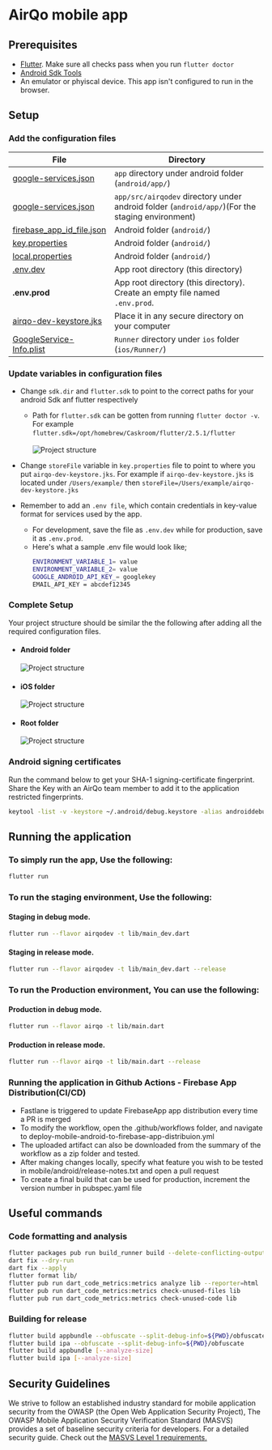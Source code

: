 # AirQo mobile app

## **Prerequisites**

- [Flutter](https://docs.flutter.dev/get-started/install). Make sure all checks pass when you run `flutter doctor`
- [Android Sdk Tools](https://developer.android.com/studio)
- An emulator or phyiscal device. This app isn't configured to run in the browser.

## **Setup**

### **Add the configuration files**

| File                                   | Directory      |
|---------------------------------------|------------------|
| [google-services.json]()        | `app` directory under android folder (`android/app/`) |
| [google-services.json]()        | `app/src/airqodev` directory under android folder (`android/app/`)(For the staging environment) |
| [firebase_app_id_file.json]()        | Android folder (`android/`) |
| [key.properties]()                   | Android folder (`android/`) |
| [local.properties]()      | Android folder (`android/`) |
| [.env.dev]()      | App root directory (this directory) |
| **.env.prod**     | App root directory (this directory). Create an empty file named `.env.prod`. |
| [airqo-dev-keystore.jks]()      | Place it in any secure directory on your computer |
| [GoogleService-Info.plist]()      | `Runner` directory under `ios` folder (`ios/Runner/`)

### **Update variables in configuration files**

- Change `sdk.dir` and `flutter.sdk` to point to the correct paths for your android Sdk anf flutter respectively
  - Path for `flutter.sdk` can be gotten from running `flutter doctor -v`.
  \
  For example `flutter.sdk=/opt/homebrew/Caskroom/flutter/2.5.1/flutter`
  \
  \
  ![Project structure](resources/flutter-path.png)
  
- Change `storeFile` variable in `key.properties` file to point to where you put `airqo-dev-keystore.jks`.
For example if `airqo-dev-keystore.jks` is located under `/Users/example/` then `storeFile=/Users/example/airqo-dev-keystore.jks`

- Remember to add an `.env file`, which contain credentials in key-value format for services used by the app. 
  - For development, save the file as `.env.dev` while for production, save it as `.env.prod`. 
  - Here's what a sample .env file would look like;
    ```bash
    ENVIRONMENT_VARIABLE_1= value
    ENVIRONMENT_VARIABLE_2= value
    GOOGLE_ANDROID_API_KEY_= googlekey
    EMAIL_API_KEY = abcdef12345
    ```

### **Complete Setup**

Your project  structure should be similar the the following after adding all the required configuration files.

- #### **Android folder**

  ![Project structure](resources/android.png)

- #### **iOS folder**

  ![Project structure](resources/ios.png)

- #### **Root folder**

  ![Project structure](resources/mobile.png)

### **Android signing certificates**

Run the command below to get your SHA-1 signing-certificate fingerprint. Share the Key with an AirQo team member to add it to the application restricted fingerprints.

```bash
keytool -list -v -keystore ~/.android/debug.keystore -alias androiddebugkey -storepass android -keypass android
```

## **Running the application**
###   **To simply run the app, Use the following:**
```bash
flutter run
```
###   **To run the staging environment, Use the following:**
#### **Staging in debug mode.**
```bash
flutter run --flavor airqodev -t lib/main_dev.dart
```
#### **Staging in release mode.**
```bash
flutter run --flavor airqodev -t lib/main_dev.dart --release
```

###   **To run the Production environment, You can use the following:**
#### **Production in debug mode.**
```bash
flutter run --flavor airqo -t lib/main.dart
```
#### **Production in release mode.**
```bash
flutter run --flavor airqo -t lib/main.dart --release
```
### **Running the application in Github Actions - Firebase App Distribution(CI/CD)**
* Fastlane is triggered to update FirebaseApp app distribution every time a PR is merged
* To modify the workflow, open the .github/workflows folder, and navigate to deploy-mobile-android-to-firebase-app-distribuion.yml
* The uploaded artifact can also be downloaded from the summary of the workflow as a zip folder and tested. 
* After making changes locally, specify what feature you wish to be tested in mobile/android/release-notes.txt and open a pull request
* To create a final build that can be used for production, increment the version number in pubspec.yaml file



## **Useful commands**

### **Code formatting and analysis**

```bash
flutter packages pub run build_runner build --delete-conflicting-outputs
dart fix --dry-run
dart fix --apply
flutter format lib/
flutter pub run dart_code_metrics:metrics analyze lib --reporter=html
flutter pub run dart_code_metrics:metrics check-unused-files lib
flutter pub run dart_code_metrics:metrics check-unused-code lib
```

### **Building for release**

```bash
flutter build appbundle --obfuscate --split-debug-info=${PWD}/obfuscate
flutter build ipa --obfuscate --split-debug-info=${PWD}/obfuscate
flutter build appbundle [--analyze-size]
flutter build ipa [--analyze-size]
```

## **Security Guidelines**
We strive to follow an established industry standard for mobile application security from the  OWASP (the Open Web Application Security Project), The OWASP Mobile Application Security Verification Standard (MASVS) provides a set of baseline security criteria for developers. For a detailed security guide. Check out  the  [MASVS Level 1 requirements.](https://github.com/appdefensealliance/ASA/blob/main/MobileAppSecurityAssessment/MobileSecurityGuide.md)
